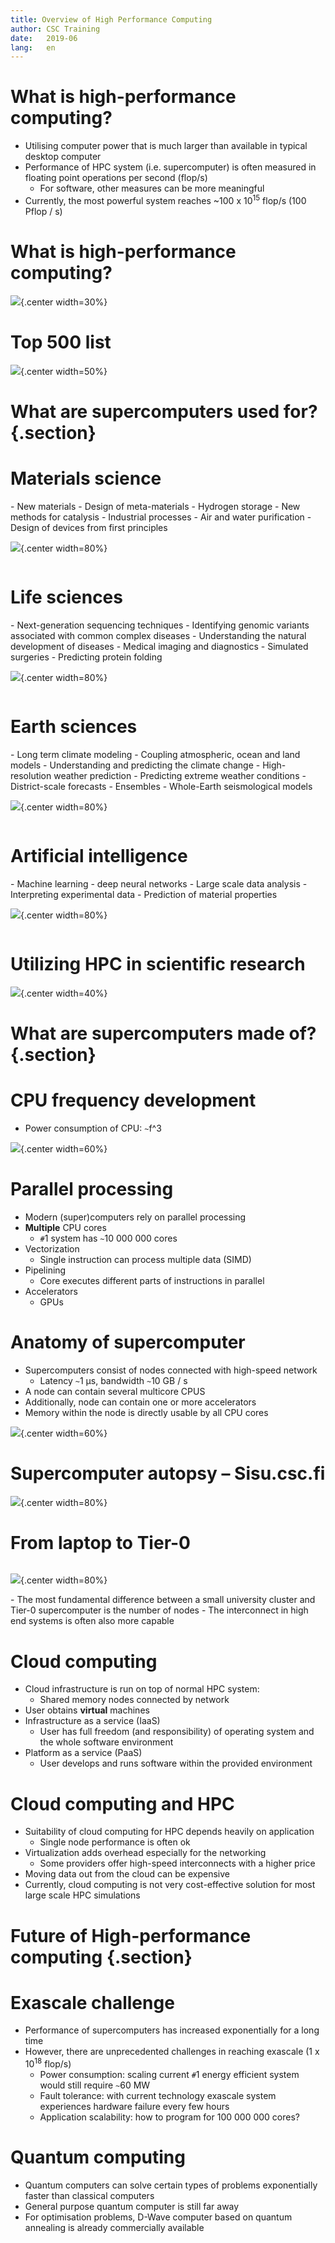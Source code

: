 ```yaml
---
title: Overview of High Performance Computing
author: CSC Training
date:   2019-06
lang:   en
---
```


# What is high-performance computing?

- Utilising computer power that is much larger than available in
  typical desktop computer 
- Performance of HPC system (i.e. supercomputer) is often measured in
  floating point operations per second (flop/s) 
    - For software, other measures can be more meaningful
- Currently, the most powerful system reaches ~100 x 10<sup>15</sup> flop/s 
  (100 Pflop / s) 

# What is high-performance computing?

 ![](img/cray.png){.center width=30%}

# Top 500 list

 ![](img/top_500.png){.center width=50%}

# What are supercomputers used for? {.section}


# Materials science

<div class=column>
- New materials
    - Design of meta-materials
    - Hydrogen storage
- New methods for catalysis
    - Industrial processes
    - Air and water purification
- Design of devices from first principles
</div>
<div class=column>

![](img/mat.png){.center width=80%}

</div>

# Life sciences

<div class=column>
- Next-generation sequencing techniques
- Identifying genomic variants associated with common complex diseases
- Understanding the natural development of diseases
- Medical imaging and diagnostics
- Simulated surgeries
- Predicting protein folding
</div>
<div class=column>

 ![](img/life.png){.center width=80%}

</div>

# Earth sciences

<div class=column>
- Long term climate modeling
    - Coupling atmospheric, ocean and land models
    - Understanding and predicting the climate change
- High-resolution weather prediction
    - Predicting extreme weather conditions
    - District-scale forecasts
    - Ensembles
- Whole-Earth seismological models
</div>
<div class=column>
 
 ![](img/earth.png){.center width=80%}

</div>

# Artificial intelligence

<div class=column>
- Machine learning
    - deep neural networks
- Large scale data analysis
- Interpreting experimental data
- Prediction of material properties

</div>
<div class=column>

 ![](img/ai.png){.center width=80%}

</div>

# Utilizing HPC in scientific research

 ![](img/sci.svg){.center width=40%}


# What are supercomputers made of? {.section}


# CPU frequency development 
- Power consumption of CPU: `~`f^3

 ![](img/freq.png){.center width=60%}

# Parallel processing

- Modern (super)computers rely on parallel processing
- **Multiple** CPU cores
    - `#`1 system has `~`10 000 000 cores
- Vectorization
    - Single instruction can process multiple data (SIMD)
- Pipelining
    - Core executes different parts of instructions in parallel 
- Accelerators
    - GPUs



# Anatomy of supercomputer

- Supercomputers consist of nodes connected with high-speed network
    - Latency `~`1 µs, bandwidth `~`10 GB / s
- A node can contain several multicore CPUS
- Additionally, node can contain one or more accelerators
- Memory within the node is directly usable by all CPU cores


 ![](img/anatomy.svg){.center width=60%}

# Supercomputer autopsy – Sisu.csc.fi

 ![](img/sisu.svg){.center width=80%}

# From laptop to Tier-0
<div class=column>

 ![](img/tier.svg){.center width=80%}

</div>
<div class=column>
- The most fundamental difference between a small university cluster
  and Tier-0 supercomputer is the number of nodes 
    - The interconnect in high end systems is often also more capable
</div>

# Cloud computing

- Cloud infrastructure is run on top of normal HPC system:
    - Shared memory nodes connected by network
- User obtains **virtual** machines
- Infrastructure as a service (IaaS)
    - User has full freedom (and responsibility) of operating system
      and the whole software environment 
- Platform as a service (PaaS)
    - User develops and runs software within the provided environment


# Cloud computing and HPC

- Suitability of cloud computing for HPC depends heavily on application
    - Single node performance is often ok
- Virtualization adds overhead especially for the networking
    - Some providers offer high-speed interconnects with a higher price
- Moving data out from the cloud can be expensive
- Currently, cloud computing is not very cost-effective solution for
  most large scale HPC simulations 

# Future of High-performance computing {.section}


# Exascale challenge

- Performance of supercomputers has increased exponentially for a long time
- However, there are unprecedented challenges in reaching exascale 
  (1 x 10<sup>18</sup> flop/s) 
    - Power consumption: scaling current `#`1 energy efficient system
      would still require `~`60 MW 
    - Fault tolerance: with current technology exascale system
      experiences hardware failure every few hours 
    - Application scalability: how to program for 100 000 000 cores?

# Quantum computing

- Quantum computers can solve certain types of problems exponentially
  faster than classical computers 
- General purpose quantum computer is still far away
- For optimisation problems, D-Wave computer based on quantum
  annealing is already commercially available 

